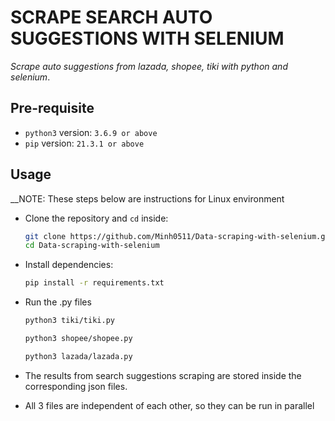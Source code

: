 # SCRAPE SEARCH AUTO SUGGESTIONS WITH SELENIUM

*Scrape auto suggestions from lazada, shopee, tiki with python and selenium*.

## Pre-requisite

- `python3` version: `3.6.9 or above`
- `pip` version: `21.3.1 or above`

## Usage

__NOTE: These steps below are instructions for Linux environment

- Clone the repository and `cd` inside:
  ``` bash
  git clone https://github.com/Minh0511/Data-scraping-with-selenium.git
  cd Data-scraping-with-selenium
  ```

- Install dependencies:
  ```bash
  pip install -r requirements.txt
  ```
  
- Run the .py files
  ```bash
  python3 tiki/tiki.py
  ```
  ```bash
  python3 shopee/shopee.py
  ```
  ```bash
  python3 lazada/lazada.py
  ```
  
- The results from search suggestions scraping are stored inside the corresponding json files.
- All 3 files are independent of each other, so they can be run in parallel
